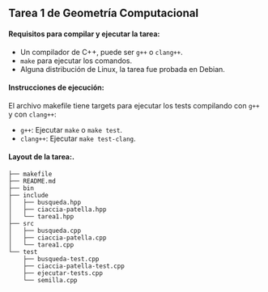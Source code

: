 
## Tarea 1 de Geometría Computacional

#### Requisitos para compilar y ejecutar la tarea:

- Un compilador de C++, puede ser `g++` o `clang++`.
- `make` para ejecutar los comandos.
- Alguna distribución de Linux, la tarea fue probada en Debian.

#### Instrucciones de ejecución:

El archivo makefile tiene targets para ejecutar los tests compilando con `g++` y con `clang++`:
- `g++`: Ejecutar `make` o `make test`.
- `clang++`: Ejecutar `make test-clang`.

#### Layout de la tarea:.

```
├── makefile
├── README.md
├── bin
├── include
│   ├── busqueda.hpp
│   ├── ciaccia-patella.hpp
│   └── tarea1.hpp
├── src
│   ├── busqueda.cpp
│   ├── ciaccia-patella.cpp
│   └── tarea1.cpp
└── test
    ├── busqueda-test.cpp
    ├── ciaccia-patella-test.cpp
    ├── ejecutar-tests.cpp
    └── semilla.cpp
```